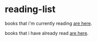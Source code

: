# reading-list

books that i'm currently reading [are here](https://github.com/laughnan/reading-list/issues/assigned/laughnan).

books that i have already read [are here](https://github.com/laughnan/reading-list/issues?q=is%3Aissue+is%3Aclosed+assignee%3Alaughnan).
